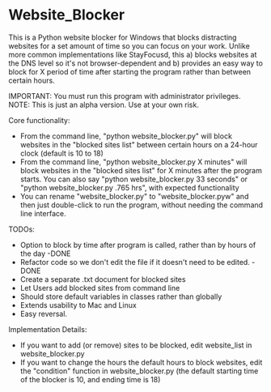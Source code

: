 # Website_Blocker
This is a Python website blocker for Windows that blocks distracting websites for a set amount of time so you can focus on your work. Unlike more common implementations like StayFocusd, this a) blocks websites at the DNS level so it's not browser-dependent and b) provides an easy way to block for X period of time after starting the program rather than between certain hours.

IMPORTANT: You must run this program with administrator privileges. 
NOTE: This is just an alpha version. Use at your own risk.


Core functionality:
- From the command line, "python website_blocker.py" will block websites in the "blocked sites list" between certain hours on a 24-hour clock (default is 10 to 18)
- From the command line, "python website_blocker.py X minutes" will block websites in the "blocked sites list" for X minutes after the program starts. You can also say "python website_blocker.py 33 seconds" or "python website_blocker.py .765 hrs", with expected functionality
- You can rename "website_blocker.py" to "website_blocker.pyw" and then just double-click to run the program, without needing the command line interface.


TODOs: 
- Option to block by time after program is called, rather than by hours of the day -DONE
- Refactor code so we don't edit the file if it doesn't need to be edited. -DONE
- Create a separate .txt document for blocked sites
- Let Users add blocked sites from command line
- Should store default variables in classes rather than globally
- Extends usability to Mac and Linux
- Easy reversal.

Implementation Details:
- If you want to add (or remove) sites to be blocked, edit website_list in website_blocker.py
- If you want to change the hours the default hours to block websites, edit the "condition" function in website_blocker.py (the default starting time of the blocker is 10, and ending time is 18)
